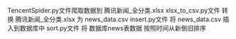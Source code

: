 TencentSpider.py文件爬取数据到 腾讯新闻_全分类.xlsx
xlsx_to_csv.py文件 转换 腾讯新闻_全分类.xlsx 为 news_data.csv
insert.py文件 将 news_data.csv 插入到数据库中
sort.py文件 将 数据库news表数据 按照时间从新倒旧排序